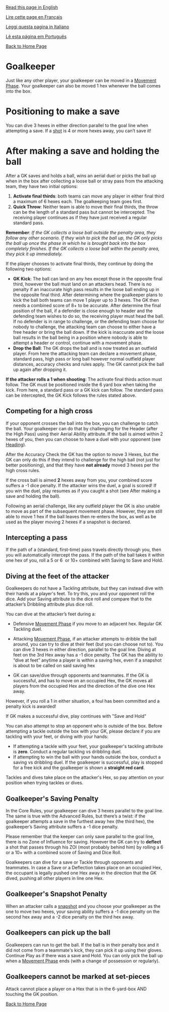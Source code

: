 [Read this page in English](https://counterattackgame.github.io/wiki/goalkeeper)

[Lire cette page en Français](https://counterattackgame.github.io/wiki/fr/goalkeeper)

[Leggi questa pagina in Italiano](https://counterattackgame.github.io/wiki/it/goalkeeper)

[Lê esta página em Português](https://counterattackgame.github.io/wiki/pt/goalkeeper)

[Back to Home Page](https://counterattackgame.github.io/wiki/index)
# Goalkeeper 

Just like any other player, your goalkeeper can be moved in a [Movement Phase](https://counterattackgame.github.io/wiki/movement_phase). Your goalkeeper can also be moved 1 hex whenever the ball comes into the box.

# Positioning to make a save

You can dive 3 hexes in either direction parallel to the goal line when attempting a save. If a [shot](https://counterattackgame.github.io/wiki/shooting) is 4 or more hexes away, you can’t save it!

# After making a save and holding the ball

After a GK saves and holds a ball, wins an aerial duel or picks the ball up when in the box after collecting a loose ball or stray pass from the attacking team, they have two initial options:


1. **Activate final thirds**: both teams can move any player in either final third a maximum of 6 hexes each. The goalkeeping team goes first.
2. **Quick Throw**: Neither team is able to move their final thirds, the throw can be the length of a standard pass but cannot be intercepted. The receiving player continues as if they have just received a regular standard pass.

**Remember**: _If the GK collects a loose ball outside the penalty area, they follow any other scenario. If they wish to pick the ball up, the GK only picks the ball up once the phase in which he is brought back into the box completely finishes. If the GK collects a loose ball within the penalty area, they pick it up immediately._

If the player chooses to activate final thirds, they continue by doing the following two options:

- **GK Kick**: The ball can land on any hex except those in the opposite final third, however the ball must land on an attackers head. There is no penalty if an inaccurate high pass results in the loose ball ending up in the opposite final third. After determining where the goalkeeper plans to kick the ball both teams can move 1 player up to 3 hexes. The GK then needs a combined score of 8+ to be accurate. After determine the final position of the ball, if a defender is close enough to header and the defending team wishes to do so, the receiving player must head the ball. If no defender is in range to challenge, or the defending team choose for nobody to challenge, the attacking team can choose to either have a free header or bring the ball down. If the kick is inaccurate and the loose ball results in the ball being in a position where nobody is able to attempt a header or control, continue with a movement phase.
- **Drop the Ball**: The GK drops the ball and is now treated as an outfield player. From here the attacking team can declare a movement phase, standard pass, high pass or long ball however normal outfield player distances, accuracy checks and rules apply. The GK cannot pick the ball up again after dropping it.

**If the attacker rolls a 1 when shooting**: The activate final thirds action must follow. The GK must be positioned inside the 6 yard box when taking the kick. From here, a standard pass or a GK kick can follow. The standard pass can be intercepted, the GK Kick follows the rules stated above.


## Competing for a high cross

If your opponent crosses the ball into the box, you can challenge to catch the ball. Your goalkeeper can do that by challenging for the Header (after the High Pass) using their Aerial Ability attribute. If the ball is aimed within 2 hexes of you, then you can choose to have a duel with your opponent (see [Heading](https://counterattackgame.github.io/wiki/heading)).

After the Accuracy Check the GK has the option to move 3 Hexes, but the GK can only do this if they intend to challenge for the high ball (not just for better positioning), and that they have **not already** moved 3 hexes per the high cross rules.

If the cross ball is aimed **2** hexes away from you, your combined score suffers a -1 dice penalty. If the attacker wins the duel, a goal is scored! If you win the duel, play resumes as if you caught a shot (see After making a save and holding the ball).

Following an aerial challenge, like any outfield player the GK is also unable to move as part of the subsequent movement phase. However, they are still able to move 1 hex if the ball leaves then re-enters the box, as well as be used as the player moving 2 hexes if a snapshot is declared.

## Intercepting a pass

If the path of a (standard, first-time) pass travels directly through you, then you will automatically intercept the pass. If the path of the ball takes it within one hex of you, roll a 5 or 6  or 10+ combined with Saving to Save and Hold.

## Diving at the feet of the attacker

Goalkeepers do not have a Tackling attribute, but they can instead dive with their hands at a player's feet. To try this, you and your opponent roll the dice. Add your Saving attribute to the dice roll and compare that to the attacker’s Dribbling attribute plus dice roll.

You can dive at the attacker’s feet during a:

- Defensive [Movement Phase](https://counterattackgame.github.io/wiki/movement_phase) if you move to an adjacent hex. Regular GK Tackling duel.
- Attacking [Movement Phase](https://counterattackgame.github.io/wiki/movement_phase), if an attacker attempts to dribble the ball around, you can try to dive at their feet (but you can choose not to). You can dive 3 hexes in either direction, parallel to the goal line. Diving at feet on the 3rd Hex away has a -1 dice penalty. The GK has the ability to “dive at feet” anytime a player is within a saving hex, even if a snapshot is about to be called on said saving hex

- GK can save/dive through opponents and teammates. If the GK is successful, and has to move on an occupied Hex, the GK moves all players from the occupied Hex and the direction of the dive one Hex away.

However, if you roll a 1 in either situation, a foul has been committed and a penalty kick is awarded!

If GK makes a successful dive, play continues with "Save and Hold"

You can also attempt to stop an opponent who is outside of the box. Before attempting a tackle outside the box with your GK, please declare if you are tackling with your feet, or diving with your hands:

- If attempting a tackle with your feet, your goalkeeper's tackling attribute is **zero**. Conduct a regular tackling vs dribbling duel.
- If attempting to win the ball with your hands outside the box, conduct a saving vs dribbling duel. If the goalkeeper is successful, play is stopped for a free kick and the goalkeeper is shown a **straight red card**.

Tackles and dives take place on the attacker's Hex, so pay attention on your position when trying tackles or dives.

## Goalkeeper's Saving Penalty

In the Core Rules, your goalkeeper can dive 3 hexes parallel to the goal line. The same is true with the Advanced Rules, but there’s a twist: if the goalkeeper attempts a save in the furthest away hex (the third hex), the goalkeeper’s Saving attribute suffers a -1 dice penalty.

Please remember that the keeper can only save parallel to the goal line, there is no Zone of Influence for saving.
However the GK can try to **deflect** a shot that passes through his ZOI (most probably behind him) by rolling a 6 or a 10+ with a combined score of Saving and Dice Roll.

Goalkeepers can dive for a save or Tackle through opponents and teammates. In case a Save or a Deflection takes place on an occupied Hex, the occupant is legally pushed one Hex away in the direction that the GK dived, pushing all other players in line one Hex.

## Goalkeeper's Snapshot Penalty

When an attacker calls a [snapshot](https://counterattackgame.github.io/wiki/shooting) and you choose your goalkeeper as the one to move two hexes, your saving ability suffers a -1 dice penalty on the second hex away and a -2 dice penalty on the third hex away.

## Goalkeepers can pick up the ball

Goalkeepers can run to get the ball. If the ball is in their penalty box and it did not come from a teammate's kick, they can pick it up using their gloves. Continue Play as if there was a save and Hold. You can only pick the ball up when a [Movement Phase](https://counterattackgame.github.io/wiki/movement_phase) ends (with a change of possession or regularly).

## Goalkeepers cannot be marked at set-pieces

Attack cannot place a player on a Hex that is in the 6-yard-box AND touching the GK position.

[Back to Home Page](https://counterattackgame.github.io/wiki/index)
